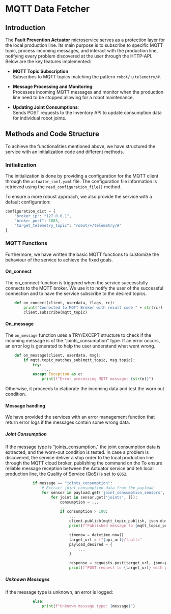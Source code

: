 # MQTT Data Fetcher

## Introduction

The **Fault Prevention Actuator** microservice serves as a protection layer for the local production line. Its main purpose is to subscribe to specific MQTT topic, process incoming messages, and interact with the production line, notifying every problem discovered at the user through the HTTP-API. Below are the key features implemented:

- **MQTT Topic Subscription**:  
  Subscribes to MQTT topics matching the pattern `robot/+/telemetry/#`.

- **Message Processing and Monitoring**:  
  Processes incoming MQTT messages and monitor when the production line need to be stopped allowing for a robot maintenance.

- **Updating Joint Consumptions**:  
  Sends POST requests to the Inventory API to update consumption data for individual robot joints.

## Methods and Code Structure

To achieve the functionalities mentioned above, we have structured the service with an initialization code and different methods.

### Initialization

The initialization is done by providing a configuration for the MQTT client through the `actuator_conf.yaml` file.
The configuration file information is retrieved using the `read_configuration_file()` method.

To ensure a more robust approach, we also provide the service with a default configuration:

```python
configuration_dict = {
    "broker_ip": "127.0.0.1",
    "broker_port": 1883,
    "target_telemetry_topic": "robot/+/telemetry/#"
}
```

### MQTT Functions

Furthermore, we have written the basic MQTT functions to customize the behaviour of the service to achieve the fixed goals.

#### On_connect

The on_connect function is triggered when the service successfully connects to the MQTT broker.
We use it to notify the user of the successful connection and to have the service subscribe to the desired topics.

```python
    def on_connect(client, userdata, flags, rc):
        print("Connected to MQTT Broker with result code " + str(rc))
        client.subscribe(mqtt_topic)

```

#### On_message

The `on_message` function uses a TRY/EXCEPT structure to check if the incoming message is of the "joints_consumption" type. If an error occurs, an error log is generated to help the user understand what went wrong.

```python
    def on_message(client, userdata, msg):
        if mqtt.topic_matches_sub(mqtt_topic, msg.topic):
            try:
                ....
            except Exception as e:
                print(f"Error processing MQTT message: {str(e)}")
```

Otherwise, it proceeds to elaborate the incoming data and test the worn out condition.

#### Message handling

We have provided the services with an error management function that return error logs if the messages contain some wrong data.

##### Joint Consumption

If the message type is "joints_consumption," the joint consumption data is extracted, and the worn-out condition is tested.
In case a problem is discovered, the service deliver a stop order to the local production line through the MQTT cloud broker, publishing the command on the
To ensure reliable message reception between the Actuator service and teh local production line, the Quality of Service (QoS) is set to `QOS2`.

```python
            if message == "joints_consumption":
                # Extract joint consumption data from the payload
                for sensor in payload.get('joint_consumption_sensors', []):
                    for joint in sensor.get('joints', []):
                        consumption = ...
                        ...
                        if consumption > 100:
                            ...
                            client.publish(mqtt_topic_publish, json.dumps(value), qos=2)
                            print(f"Published message to {mqtt_topic_publish} with payload {value} because {robot_id} - {joint_id} consumed {consumption} kW")

                            timenow = datetime.now()
                            target_url = f"{api_url}/faults"
                            payload_desired = {
                                ...
                            }

                            response = requests.post(target_url, json=payload_desired)
                            print(f"POST request to {target_url} with payload {payload} returned {response.status_code}")
```

##### Unknown Messages

If the message type is unknown, an error is logged:

```python
            else:
                print(f"Unknown message type: {message}")
```

